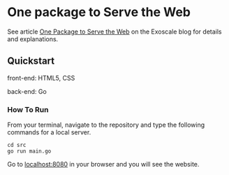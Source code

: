 # One package to Serve the Web
See article [One Package to Serve the Web](https://www.exoscale.com/syslog/one-package-webserver) on the Exoscale blog for details and explanations.

## Quickstart
front-end: HTML5, CSS

back-end: Go

### How To Run
From your terminal, navigate to the repository and type the following commands for a local server.

```
cd src
go run main.go
```

Go to [localhost:8080](http://localhost:8080) in your browser and you will see the website.
